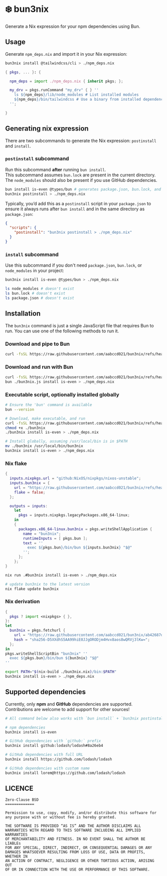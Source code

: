 # :snowflake: bun3nix

Generate a Nix expression for your npm dependencies using Bun.

## Usage

Generate `npm_deps.nix` and import it in your Nix expression:

```sh
bun3nix install @tailwindcss/cli > ./npm_deps.nix
```

```nix
{ pkgs, ... }: {

  npm_deps = import ./npm_deps.nix { inherit pkgs; };

  my_drv = pkgs.runCommand "my_drv" { } ''
    ls ${npm_deps}/lib/node_modules # List installed modules
    ${npm_deps}/bin/tailwindcss # Use a binary from installed dependencies
  '';

}
```

## Generating nix expression

There are two subcommands to generate the Nix expression: `postinstall` and `install`.

### `postinstall` subcommand

Run this subcommand **after** running `bun install`.  
This subcommand assumes `bun.lock` are present in the current directory.
The `node_modules` should also be present if you use GitHub dependencies.

```sh
bun install is-even @types/bun # generates package.json, bun.lock, and node_modules
bun3nix postinstall > ./npm_deps.nix
```

Typically, you’d add this as a `postinstall` script in your `package.json` to ensure it always runs
after `bun install` and in the same directory as `package.json`:

```json
{
  "scripts": {
    "postinstall": "bun3nix postinstall > ./npm_deps.nix"
  }
}
```

### `install` subcommand

Use this subcommand if you don't need `package.json`, `bun.lock`, or `node_modules` in your project:

```sh
bun3nix install is-even @types/bun > ./npm_deps.nix

ls node_modules # doesn't exist
ls bun.lock # doesn't exist
ls package.json # doesn't exist
```

## Installation

The `bun3nix` command is just a single JavaScript file that requires Bun to run.
You can use one of the following methods to run it.

### Download and pipe to Bun

```sh
curl -fsSL https://raw.githubusercontent.com/aabccd021/bun3nix/refs/heads/main/index.js | bun run - install is-even > ./npm_deps.nix
```

### Download and run with Bun

```sh
curl -fsSL https://raw.githubusercontent.com/aabccd021/bun3nix/refs/heads/main/index.js -o ./bun3nix.js
bun ./bun3nix.js install is-even > ./npm_deps.nix
```

### Executable script, optionally installed globally

```sh
# Ensure the 'bun' command is available
bun --version

# Download, make executable, and run
curl -fsSL https://raw.githubusercontent.com/aabccd021/bun3nix/refs/heads/main/index.js -o ./bun3nix
chmod +x ./bun3nix
./bun3nix install is-even > ./npm_deps.nix

# Install globally, assuming /usr/local/bin is in $PATH
mv ./bun3nix /usr/local/bin/bun3nix
bun3nix install is-even > ./npm_deps.nix
```

### Nix flake

```nix
{
  inputs.nixpkgs.url = "github:NixOS/nixpkgs/nixos-unstable";
  inputs.bun3nix = {
    url = "https://raw.githubusercontent.com/aabccd021/bun3nix/refs/heads/main/index.js";
    flake = false;
  };

  outputs = inputs:
    let
      pkgs = inputs.nixpkgs.legacyPackages.x86_64-linux;
    in
    {
      packages.x86_64-linux.bun3nix = pkgs.writeShellApplication {
        name = "bun3nix";
        runtimeInputs = [ pkgs.bun ];
        text = ''
          exec ${pkgs.bun}/bin/bun ${inputs.bun3nix} "$@"
        '';
      };
    };
}
```

```sh
nix run .#bun3nix install is-even > ./npm_deps.nix

# update bun3nix to the latest version
nix flake update bun3nix
```

### Nix derivation

```nix
{
  pkgs ? import <nixpkgs> { },
}:
let
  bun3nix = pkgs.fetchurl {
    url = "https://raw.githubusercontent.com/aabccd021/bun3nix/ab42687dae433bbb97d7b4fd7e168f175fcb961d/index.js";
    hash = "sha256-D5XXdhS5AA99hiE0JJgORODjm4Hvx8aos8wQRVj3lKw=";
  };
in
pkgs.writeShellScriptBin "bun3nix" ''
  exec ${pkgs.bun}/bin/bun ${bun3nix} "$@"
''
```

```sh
export PATH="$(nix-build ./bun3nix.nix)/bin:$PATH"
bun3nix install is-even > ./npm_deps.nix
```

## Supported dependencies

Currently, only **npm** and **GitHub** dependencies are supported.  
Contributions are welcome to add support for other sources!

```sh
# All command below also works with `bun install` + `bun3nix postinstall`

# npm dependencies
bun3nix install is-even

# GitHub dependencies with `github:` prefix
bun3nix install github:lodash/lodash#8a26eb4

# GitHub dependencies with full URL
bun3nix install https://github.com/lodash/lodash

# GitHub dependencies with custom name
bun3nix install lorem@https://github.com/lodash/lodash
```

## LICENCE

```
Zero-Clause BSD
=============

Permission to use, copy, modify, and/or distribute this software for
any purpose with or without fee is hereby granted.

THE SOFTWARE IS PROVIDED “AS IS” AND THE AUTHOR DISCLAIMS ALL
WARRANTIES WITH REGARD TO THIS SOFTWARE INCLUDING ALL IMPLIED WARRANTIES
OF MERCHANTABILITY AND FITNESS. IN NO EVENT SHALL THE AUTHOR BE LIABLEs
FOR ANY SPECIAL, DIRECT, INDIRECT, OR CONSEQUENTIAL DAMAGES OR ANY
DAMAGES WHATSOEVER RESULTING FROM LOSS OF USE, DATA OR PROFITS, WHETHER IN
AN ACTION OF CONTRACT, NEGLIGENCE OR OTHER TORTIOUS ACTION, ARISING OUT
OF OR IN CONNECTION WITH THE USE OR PERFORMANCE OF THIS SOFTWARE.
```
